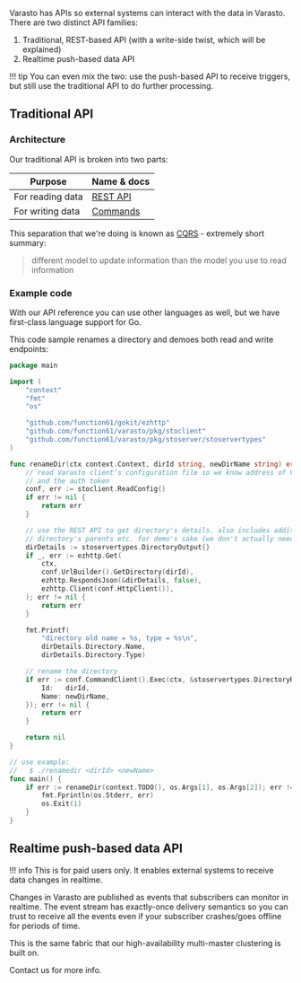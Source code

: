 Varasto has APIs so external systems can interact with the data in Varasto. There are two
distinct API families:

1. Traditional, REST-based API (with a write-side twist, which will be explained)
2. Realtime push-based data API

!!! tip 
	You can even mix the two: use the push-based API to receive triggers, but still use the
	traditional API to do further processing.


Traditional API
---------------

### Architecture

Our traditional API is broken into two parts:

| Purpose          | Name & docs |
|------------------|-------------|
| For reading data | [REST API](../stoserver/stoservertypes/rest_endpoints.md) |
| For writing data | [Commands](../stoserver/stoservertypes/commands.md)       |

This separation that we're doing is known as [CQRS](https://martinfowler.com/bliki/CQRS.html) -
extremely short summary:

> different model to update information than the model you use to read information


### Example code

With our API reference you can use other languages as well, but we have first-class
language support for Go.

This code sample renames a directory and demoes both read and write endpoints:

```go
package main

import (
	"context"
	"fmt"
	"os"

	"github.com/function61/gokit/ezhttp"
	"github.com/function61/varasto/pkg/stoclient"
	"github.com/function61/varasto/pkg/stoserver/stoservertypes"
)

func renameDir(ctx context.Context, dirId string, newDirName string) error {
	// read Varasto client's configuration file so we know address of Varasto server
	// and the auth token
	conf, err := stoclient.ReadConfig()
	if err != nil {
		return err
	}

	// use the REST API to get directory's details. also includes additional detail like
	// directory's parents etc. for demo's sake (we don't actually need this to rename the directory)
	dirDetails := stoservertypes.DirectoryOutput{}
	if _, err := ezhttp.Get(
		ctx,
		conf.UrlBuilder().GetDirectory(dirId),
		ezhttp.RespondsJson(&dirDetails, false),
		ezhttp.Client(conf.HttpClient()),
	); err != nil {
		return err
	}

	fmt.Printf(
		"directory old name = %s, type = %s\n",
		dirDetails.Directory.Name,
		dirDetails.Directory.Type)

	// rename the directory
	if err := conf.CommandClient().Exec(ctx, &stoservertypes.DirectoryRename{
		Id:   dirId,
		Name: newDirName,
	}); err != nil {
		return err
	}

	return nil
}

// use example:
//   $ ./renamedir <dirId> <newName>
func main() {
	if err := renameDir(context.TODO(), os.Args[1], os.Args[2]); err != nil {
		fmt.Fprintln(os.Stderr, err)
		os.Exit(1)
	}
}

```


Realtime push-based data API
----------------------------

!!! info
	This is for paid users only. It enables external systems to receive data changes in realtime.

Changes in Varasto are published as events that subscribers can monitor in realtime. The
event stream has exactly-once delivery semantics so you can trust to receive all the events
even if your subscriber crashes/goes offline for periods of time.

This is the same fabric that our high-availability multi-master clustering is built on.

Contact us for more info.
